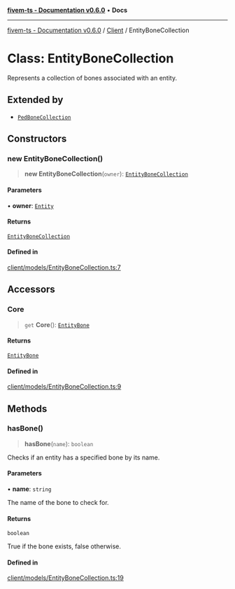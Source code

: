 [**fivem-ts - Documentation v0.6.0**](../../../README.md) • **Docs**

***

[fivem-ts - Documentation v0.6.0](../../../README.md) / [Client](../README.md) / EntityBoneCollection

# Class: EntityBoneCollection

Represents a collection of bones associated with an entity.

## Extended by

- [`PedBoneCollection`](PedBoneCollection.md)

## Constructors

### new EntityBoneCollection()

> **new EntityBoneCollection**(`owner`): [`EntityBoneCollection`](EntityBoneCollection.md)

#### Parameters

• **owner**: [`Entity`](Entity.md)

#### Returns

[`EntityBoneCollection`](EntityBoneCollection.md)

#### Defined in

[client/models/EntityBoneCollection.ts:7](https://github.com/Purpose-Dev/fivem-ts/blob/main/src/client/models/EntityBoneCollection.ts#L7)

## Accessors

### Core

> `get` **Core**(): [`EntityBone`](EntityBone.md)

#### Returns

[`EntityBone`](EntityBone.md)

#### Defined in

[client/models/EntityBoneCollection.ts:9](https://github.com/Purpose-Dev/fivem-ts/blob/main/src/client/models/EntityBoneCollection.ts#L9)

## Methods

### hasBone()

> **hasBone**(`name`): `boolean`

Checks if an entity has a specified bone by its name.

#### Parameters

• **name**: `string`

The name of the bone to check for.

#### Returns

`boolean`

True if the bone exists, false otherwise.

#### Defined in

[client/models/EntityBoneCollection.ts:19](https://github.com/Purpose-Dev/fivem-ts/blob/main/src/client/models/EntityBoneCollection.ts#L19)
